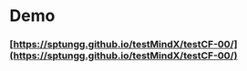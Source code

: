 # Demo

### [https://sptungg.github.io/testMindX/testCF-00/](https://sptungg.github.io/testMindX/testCF-00/)
